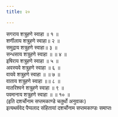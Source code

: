 ```yaml
---
title: २०

---
```

सगराय शत्रुहणे स्वाहा ॥ १ ॥  
शर्णीलाय शत्रुहणे स्वाहा॥ २ ॥  
समुद्राय शत्रुहणे स्वाहा॥ ३ ॥  
सन्धसाय शत्रुहणे स्वाहा ॥ ॥ ४ ॥  
इषिराय शत्रुहणे स्वाहा ॥ ५ ॥  
अवस्यवे शत्रुहणे स्वाहा ॥ ६ ॥  
वायवे शत्रुहणे स्वाहा ॥ ॥ ७ ॥  
वाताय शत्रुहणे स्वाहा ॥॥ ८ ॥  
मातरिश्वने शत्रुहणे स्वाहा ॥ ९ ॥  
पवमानाय शत्रुहणे स्वाहा ॥ ॥ १० ॥  
(इति दशर्चोनाम सप्तमकाण्डे चतुर्थो अनुवाकः)  
इत्यथर्ववेद पैप्पलाद संहितायां दशर्चोनाम सप्तमकाण्डः समाप्तः